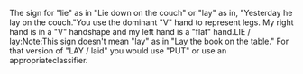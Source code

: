 The sign for "lie" as in "Lie down on the couch" or "lay" as in, 
"Yesterday he lay on the couch."You use the dominant "V" hand to represent legs. My right hand is in a "V" 
handshape and my left hand is a "flat" hand.LIE / lay:Note:This sign doesn't mean "lay" as in "Lay the book on the table." For that 
version of "LAY / laid" you would use "PUT" or 
use an appropriateclassifier.